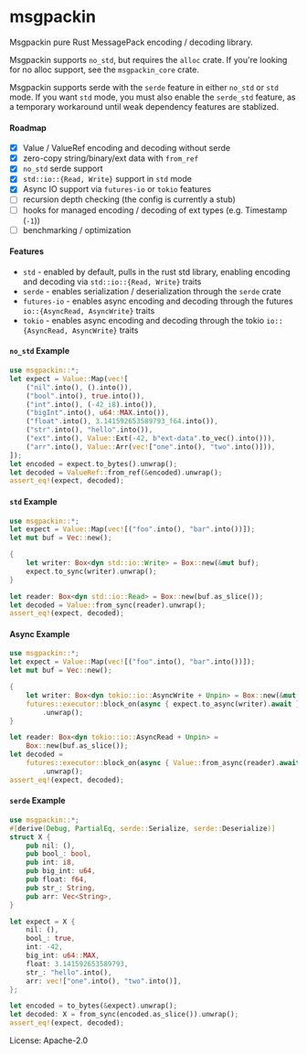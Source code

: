 # msgpackin

Msgpackin pure Rust MessagePack encoding / decoding library.

Msgpackin supports `no_std`, but requires the `alloc` crate.
If you're looking for no alloc support, see the `msgpackin_core` crate.

Msgpackin supports serde with the `serde` feature in either `no_std`
or `std` mode. If you want `std` mode, you must also enable the
`serde_std` feature, as a temporary workaround until weak dependency
features are stablized.

#### Roadmap

- [x] Value / ValueRef encoding and decoding without serde
- [x] zero-copy string/binary/ext data with `from_ref`
- [x] `no_std` serde support
- [x] `std::io::{Read, Write}` support in `std` mode
- [x] Async IO support via `futures-io` or `tokio` features
- [ ] recursion depth checking (the config is currently a stub)
- [ ] hooks for managed encoding / decoding of ext types
      (e.g. Timestamp (`-1`))
- [ ] benchmarking / optimization

#### Features

- `std` - enabled by default, pulls in the rust std library, enabling
          encoding and decoding via `std::io::{Read, Write}` traits
- `serde` - enables serialization / deserialization through the `serde`
            crate
- `futures-io` - enables async encoding and decoding through the futures
                 `io::{AsyncRead, AsyncWrite}` traits
- `tokio` - enables async encoding and decoding through the tokio
            `io::{AsyncRead, AsyncWrite}` traits

#### `no_std` Example

```rust
use msgpackin::*;
let expect = Value::Map(vec![
    ("nil".into(), ().into()),
    ("bool".into(), true.into()),
    ("int".into(), (-42_i8).into()),
    ("bigInt".into(), u64::MAX.into()),
    ("float".into(), 3.141592653589793_f64.into()),
    ("str".into(), "hello".into()),
    ("ext".into(), Value::Ext(-42, b"ext-data".to_vec().into())),
    ("arr".into(), Value::Arr(vec!["one".into(), "two".into()])),
]);
let encoded = expect.to_bytes().unwrap();
let decoded = ValueRef::from_ref(&encoded).unwrap();
assert_eq!(expect, decoded);
```

#### `std` Example

```rust
use msgpackin::*;
let expect = Value::Map(vec![("foo".into(), "bar".into())]);
let mut buf = Vec::new();

{
    let writer: Box<dyn std::io::Write> = Box::new(&mut buf);
    expect.to_sync(writer).unwrap();
}

let reader: Box<dyn std::io::Read> = Box::new(buf.as_slice());
let decoded = Value::from_sync(reader).unwrap();
assert_eq!(expect, decoded);
```

#### Async Example

```rust
use msgpackin::*;
let expect = Value::Map(vec![("foo".into(), "bar".into())]);
let mut buf = Vec::new();

{
    let writer: Box<dyn tokio::io::AsyncWrite + Unpin> = Box::new(&mut buf);
    futures::executor::block_on(async { expect.to_async(writer).await })
        .unwrap();
}

let reader: Box<dyn tokio::io::AsyncRead + Unpin> =
    Box::new(buf.as_slice());
let decoded =
    futures::executor::block_on(async { Value::from_async(reader).await })
        .unwrap();
assert_eq!(expect, decoded);
```

#### `serde` Example

```rust
use msgpackin::*;
#[derive(Debug, PartialEq, serde::Serialize, serde::Deserialize)]
struct X {
    pub nil: (),
    pub bool_: bool,
    pub int: i8,
    pub big_int: u64,
    pub float: f64,
    pub str_: String,
    pub arr: Vec<String>,
}

let expect = X {
    nil: (),
    bool_: true,
    int: -42,
    big_int: u64::MAX,
    float: 3.141592653589793,
    str_: "hello".into(),
    arr: vec!["one".into(), "two".into()],
};

let encoded = to_bytes(&expect).unwrap();
let decoded: X = from_sync(encoded.as_slice()).unwrap();
assert_eq!(expect, decoded);
```

License: Apache-2.0
